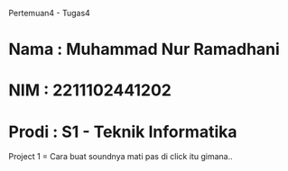 Pertemuan4 - Tugas4

# Nama  : Muhammad Nur Ramadhani
# NIM   : 2211102441202
# Prodi : S1 - Teknik Informatika


Project 1 = Cara buat soundnya mati pas di click itu gimana..
